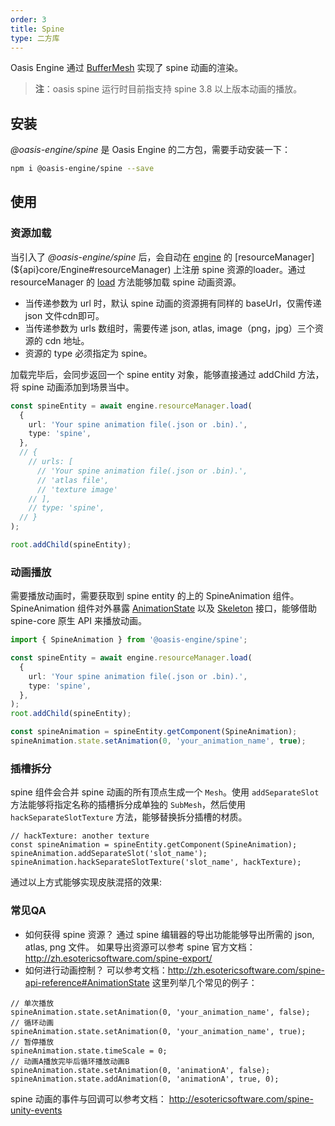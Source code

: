 ```yaml
---
order: 3
title: Spine
type: 二方库
---
```


Oasis Engine 通过 [BufferMesh](${docs}buffer-mesh-cn) 实现了 spine 动画的渲染。

> **注**：oasis spine 运行时目前指支持 spine 3.8 以上版本动画的播放。

<playground src="spine-animation.ts"></playground>

## 安装

_@oasis-engine/spine_ 是 Oasis Engine 的二方包，需要手动安装一下：

```bash
npm i @oasis-engine/spine --save
```

## 使用
### 资源加载

当引入了 _@oasis-engine/spine_ 后，会自动在 [engine](${api}core/Engine) 的 [resourceManager](${api}core/Engine#resourceManager) 上注册 spine 资源的loader。通过 resourceManager 的 [load](${api}core/ResourceManager/#load) 方法能够加载 spine 动画资源。

- 当传递参数为 url 时，默认 spine 动画的资源拥有同样的 baseUrl，仅需传递 json 文件cdn即可。
- 当传递参数为 urls 数组时，需要传递 json, atlas, image（png，jpg）三个资源的 cdn 地址。
- 资源的 type 必须指定为 spine。

加载完毕后，会同步返回一个 spine entity 对象，能够直接通过 addChild 方法，将 spine 动画添加到场景当中。

```typescript
const spineEntity = await engine.resourceManager.load(
  {
    url: 'Your spine animation file(.json or .bin).',
    type: 'spine',
  },
  // {
    // urls: [
      // 'Your spine animation file(.json or .bin).',
      // 'atlas file',
      // 'texture image'
    // ],
    // type: 'spine',
  // }
);

root.addChild(spineEntity);

```

### 动画播放

需要播放动画时，需要获取到 spine entity 的上的 SpineAnimation 组件。SpineAnimation 组件对外暴露 [AnimationState](http://zh.esotericsoftware.com/spine-api-reference#AnimationState) 以及 [Skeleton](http://zh.esotericsoftware.com/spine-api-reference#Skeleton) 接口，能够借助 spine-core 原生 API 来播放动画。

```typescript
import { SpineAnimation } from '@oasis-engine/spine';

const spineEntity = await engine.resourceManager.load(
  {
    url: 'Your spine animation file(.json or .bin).',
    type: 'spine',
  },
);
root.addChild(spineEntity);

const spineAnimation = spineEntity.getComponent(SpineAnimation);
spineAnimation.state.setAnimation(0, 'your_animation_name', true);

```

### 插槽拆分
spine 组件会合并 spine 动画的所有顶点生成一个 `Mesh`。使用 `addSeparateSlot` 方法能够将指定名称的插槽拆分成单独的 `SubMesh`，然后使用 `hackSeparateSlotTexture` 方法，能够替换拆分插槽的材质。

```
// hackTexture: another texture
const spineAnimation = spineEntity.getComponent(SpineAnimation);
spineAnimation.addSeparateSlot('slot_name');
spineAnimation.hackSeparateSlotTexture('slot_name', hackTexture);

```
通过以上方式能够实现皮肤混搭的效果:
<playground src="spine-hack-slot-texture.ts"></playground>


### 常见QA
- 如何获得 spine 资源？
通过 spine 编辑器的导出功能能够导出所需的 json, atlas, png 文件。
如果导出资源可以参考 spine 官方文档：http://zh.esotericsoftware.com/spine-export/
- 如何进行动画控制？
可以参考文档：http://zh.esotericsoftware.com/spine-api-reference#AnimationState
这里列举几个常见的例子：
```
// 单次播放
spineAnimation.state.setAnimation(0, 'your_animation_name', false);
// 循环动画
spineAnimation.state.setAnimation(0, 'your_animation_name', true);
// 暂停播放
spineAnimation.state.timeScale = 0;
// 动画A播放完毕后循环播放动画B
spineAnimation.state.setAnimation(0, 'animationA', false);
spineAnimation.state.addAnimation(0, 'animationA', true, 0);
```
spine 动画的事件与回调可以参考文档：
http://esotericsoftware.com/spine-unity-events



